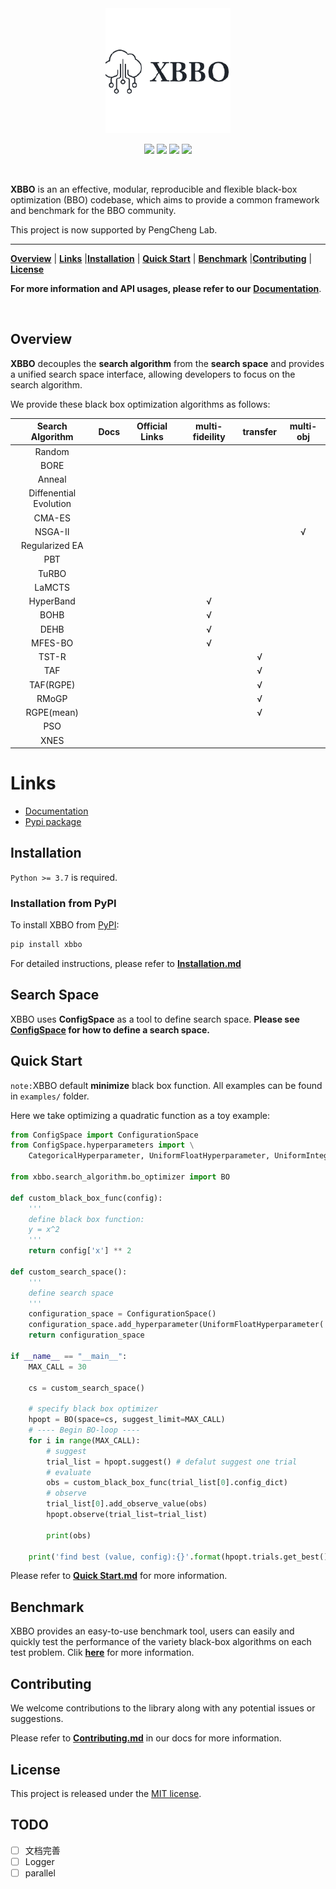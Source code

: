 <div align="center">

<img src="./docs/_static/XBBO_logo.png" width="200">

<p>
	<a href="https://img.shields.io/badge/Python-%3E%3D3.7-blue"><img src="https://img.shields.io/badge/Python-%3E%3D3.7-blue"></a>
	<a href="https://img.shields.io/badge/License-MIT-brightgreen"><img src="https://img.shields.io/badge/License-MIT-brightgreen"></a>
      <a href="https://pypi.org/project/XBBO/"><img src="https://img.shields.io/badge/PyPI-XBBO-yellowgreen.svg"></a>
  <a href="https://xbbo.readthedocs.io/en/latest/?badge=latest"><img src="https://readthedocs.org/projects/xbbo/badge/?version=latest"></a>
  <!-- <a href="https://img.shields.io/badge/Docs-latest-yellowgreen"><img src="https://img.shields.io/badge/Docs-latest-yellowgreen"></a> -->
</p>
</div>

<br>

**XBBO** is an an effective, modular, reproducible and flexible black-box optimization (BBO) codebase, which aims to provide a common framework and benchmark for the BBO community.

This project is now supported by PengCheng Lab.

---

[**Overview**](#overview) | [**Links**](#links) |[**Installation**](#installation) | [**Quick Start**](#quick-start) | [**Benchmark**](#benchmark) |[**Contributing**](#contributing) | [**License**](#license)

**For more information and API usages, please refer to our** [**Documentation**](https://xbbo.readthedocs.io).

<br>

## Overview

**XBBO** decouples the **search algorithm** from the **search space** and provides a unified search space interface, allowing developers to focus on the search algorithm.

We provide these black box optimization algorithms as follows:

|    Search Algorithm    | Docs  | Official Links | multi-fideility | transfer | multi-obj |
| :--------------------: | :---: | :------------: | :-------------: | :------: | :-------: |
|         Random         |       |                |                 |          |           |
|          BORE          |       |                |                 |          |           |
|         Anneal         |       |                |                 |          |           |
| Diffenential Evolution |       |                |                 |          |           |
|         CMA-ES         |       |                |                 |          |           |
|        NSGA-II         |       |                |                 |          |     √     |
|     Regularized EA     |       |                |                 |          |           |
|          PBT           |       |                |                 |          |           |
|         TuRBO          |       |                |                 |          |           |
|         LaMCTS         |       |                |                 |          |           |
|       HyperBand        |       |                |        √        |          |           |
|          BOHB          |       |                |        √        |          |           |
|          DEHB          |       |                |        √        |          |           |
|        MFES-BO         |       |                |        √        |          |           |
|         TST-R          |       |                |                 |    √     |           |
|          TAF           |       |                |                 |    √     |           |
|       TAF(RGPE)        |       |                |                 |    √     |           |
|         RMoGP          |       |                |                 |    √     |           |
|       RGPE(mean)       |       |                |                 |    √     |           |
|          PSO           |       |                |                 |          |           |
|         XNES           |       |                |                 |          |           |

# Links

- [Documentation](https://xbbo.readthedocs.io)
- [Pypi package](https://pypi.org/project/XBBO/)

## Installation

`Python >= 3.7` is required.

### Installation from PyPI

To install XBBO from [PyPI](https://pypi.org/project/XBBO/):

```bash
pip install xbbo
```

For detailed instructions, please refer to [**Installation.md**](./docs/Installation/Installation.md)

## Search Space

XBBO uses **ConfigSpace** as a tool to define search space. **Please see [ConfigSpace](https://automl.github.io/ConfigSpace/master/API-Doc.html) for how to define a search space.**

## Quick Start

`note:`XBBO default **minimize** black box function. All examples can be found in `examples/` folder.


Here we take optimizing a quadratic function as a toy example:

```python
from ConfigSpace import ConfigurationSpace
from ConfigSpace.hyperparameters import \
    CategoricalHyperparameter, UniformFloatHyperparameter, UniformIntegerHyperparameter

from xbbo.search_algorithm.bo_optimizer import BO

def custom_black_box_func(config):
    '''
    define black box function:
    y = x^2
    '''
    return config['x'] ** 2

def custom_search_space():
    '''
    define search space
    '''
    configuration_space = ConfigurationSpace()
    configuration_space.add_hyperparameter(UniformFloatHyperparameter('x', -10, 10, default_value=-3))
    return configuration_space

if __name__ == "__main__":
    MAX_CALL = 30

    cs = custom_search_space()

    # specify black box optimizer
    hpopt = BO(space=cs, suggest_limit=MAX_CALL)
    # ---- Begin BO-loop ----
    for i in range(MAX_CALL):
        # suggest
        trial_list = hpopt.suggest() # defalut suggest one trial
        # evaluate 
        obs = custom_black_box_func(trial_list[0].config_dict)
        # observe
        trial_list[0].add_observe_value(obs)
        hpopt.observe(trial_list=trial_list)
        
        print(obs)
    
    print('find best (value, config):{}'.format(hpopt.trials.get_best()))
```

Please refer to [**Quick Start.md**](./docs/QuickStart/QuickStart.md) for more information.

## Benchmark

XBBO provides an easy-to-use benchmark tool, users can easily and quickly test the performance of the variety black-box algorithms on each test problem. Clik [**here**](./docs/Benchmark/Benchmark.md) for more information.


## Contributing

We welcome contributions to the library along with any potential issues or suggestions.

Please refer to [**Contributing.md**](./docs/Contributing/Contributing.md) in our docs for more information.

## License

This project is released under the [MIT license](https://mit-license.org).

## TODO

- [ ] 文档完善
- [ ] Logger
- [ ] parallel
